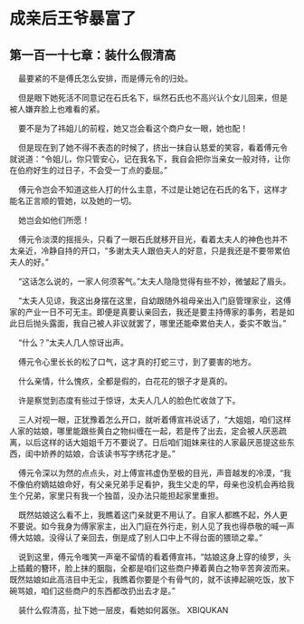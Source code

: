 # 成亲后王爷暴富了 
 ## 第一百一十七章：装什么假清高
     最要紧的不是傅氏怎么安排，而是傅元令的归处。

    但是眼下她死活不同意记在石氏名下，纵然石氏也不高兴认个女儿回来，但是被人嫌弃脸上也难看的紧。

    要不是为了祎姐儿的前程，她又岂会看这个商户女一眼，她也配！

    但是现在到了她不得不表态的时候了，挤出一抹自认慈爱的笑容，看着傅元令就说道：“令姐儿，你只管安心，记在我名下，我自会把你当亲女一般对待，让你在伯府好生的过日子，不会受一丁点的委屈。”

    傅元令岂会不知道这些人打的什么主意，不过是让她记在石氏的名下，这样才能名正言顺的管她，以及她的一切。

    她岂会如他们所愿！

    傅元令淡漠的摇摇头，只看了一眼石氏就移开目光，看着太夫人的神色也并不太亲近，冷静自持的开口，“多谢太夫人跟伯夫人的好意，只是我还是不要带累伯夫人的好。”

    “这话怎么说的，一家人何须客气。”太夫人隐隐觉得有些不妙，微皱起了眉头。

    “太夫人见谅，我这出身摆在这里，自幼跟随外祖母亲出入门庭管理家业，这傅家的产业一日不可无主。即便是真要认亲回去，我还是要主持傅家的事务，若是如此日后抛头露面，我自己被人非议就罢了，哪里还能牵累伯夫人，委实不敢当。”

    “什么？”太夫人几人惊讶出声。

    傅元令心里长长的松了口气，这才真的打蛇三寸，到了要害的地方。

    什么亲情，什么愧疚，全都是假的，白花花的银子才是真的。

    许是察觉到态度有些过于惊讶，太夫人几人的脸色忙收敛了下。

    三人对视一眼，正犹豫着怎么开口，就听着傅宣祎说话了，“大姐姐，咱们这样人家的姑娘，哪里能跟些黄白之物纠缠在一起，若是传了出去，定会被人厌恶疏离，以后这样的话大姐姐千万不要说了。日后咱们姐妹来往的人家最厌恶提这些东西，闺中娇养的姑娘，合该读书写字绣花才是。”

    傅元令深以为然的点点头，对上傅宣祎虚伪至极的目光，声音越发的冷漠，“我不像伯府嫡姑娘命好，有父亲兄弟手足看护，我生父走的早，母亲也没机会再给我生个兄弟，家里只有我一个独苗，没办法只能担起家里重担。

    既然姑娘这么看不上，我瞧着这门亲就更不用认了。自家人都瞧不起，外人更不要说。如今我身为傅家家主，出入门庭在外行走，别人见了我也得恭敬的喊一声傅大姑娘。没得认了亲回去，倒是成了别人口中上不得台面的猥琐之辈。”

    说到这里，傅元令嗤笑一声毫不留情的看着傅宣祎，“姑娘这身上穿的绫罗，头上插戴的簪环，脸上抹的胭脂，全都是咱们这些商户捧着黄白之物辛苦奔波而来。既然姑娘如此高洁目中无尘，我瞧着你要是个有骨气的，就不该捧起碗吃饭，放下碗骂娘，咱们这些商户的东西都改扔出去才是。”

    装什么假清高，扯下她一层皮，看她如何嚣张。 
XBIQUKAN